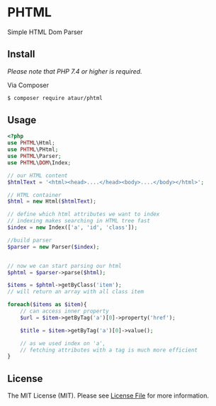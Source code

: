 # PHTML

Simple HTML Dom Parser

## Install
 *Please note that PHP 7.4 or higher is required.*

Via Composer

``` bash
$ composer require ataur/phtml
```

## Usage
``` php
<?php
use PHTML\Html;
use PHTML\PHtml;
use PHTML\Parser;
use PHTML\DOM\Index;

// our HTML content
$htmlText = '<html><head>....</head><body>....</body></html>';

// HTML container
$html = new Html($htmlText);

// define which html attributes we want to index
// indexing makes searching in HTML tree fast
$index = new Index(['a', 'id', 'class']);

//build parser
$parser = new Parser($index);


// now we can start parsing our html
$phtml = $parser->parse($html);

$items = $phtml->getByClass('item');
// will return an array with all class item

foreach($items as $item){
    // can access inner property
    $url = $item->getByTag('a')[0]->property('href');

    $title = $item->getByTag('a')[0]->value();

    // as we used index on 'a',
    // fetching attributes with a tag is much more efficient
}

```

## License

The MIT License (MIT). Please see [License File](LICENSE.md) for more information.
